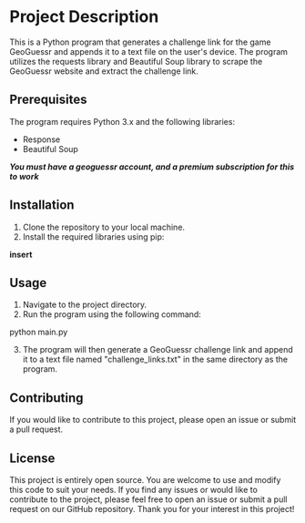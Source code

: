 # Project Description

This is a Python program that generates a challenge link for the game GeoGuessr and appends it to a text file on the user's device. The program utilizes the requests library and Beautiful Soup library to scrape the GeoGuessr website and extract the challenge link.

## Prerequisites

The program requires Python 3.x and the following libraries:

- Response
- Beautiful Soup

_**You must have a geoguessr account, and a premium subscription for this to work**_

## Installation

1. Clone the repository to your local machine.
2. Install the required libraries using pip:

**insert**
## Usage

1. Navigate to the project directory.
2. Run the program using the following command:

python main.py

3. The program will then generate a GeoGuessr challenge link and append it to a text file named "challenge_links.txt" in the same directory as the program.

## Contributing

If you would like to contribute to this project, please open an issue or submit a pull request.

## License

This project is entirely open source. You are welcome to use and modify this code to suit your needs. If you find any issues or would like to contribute to the project, please feel free to open an issue or submit a pull request on our GitHub repository. Thank you for your interest in this project!



